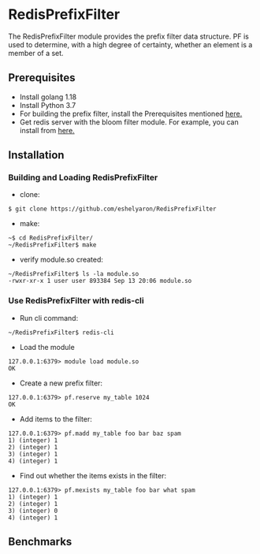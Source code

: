 # RedisPrefixFilter
The RedisPrefixFilter module provides the prefix filter data structure.
PF is used to determine, with a high degree of certainty, whether an element is  a member of a set.



## Prerequisites
- Install golang 1.18
- Install Python 3.7
- For building the prefix filter, install the Prerequisites mentioned [here.](https://github.com/TomerEven/Prefix-Filter#prerequisites)
- Get redis server with the bloom filter module. For example, you can install from [here.](https://hub.docker.com/r/redislabs/rebloom/)

## Installation
### Building and Loading RedisPrefixFilter

- clone:
```
$ git clone https://github.com/eshelyaron/RedisPrefixFilter
```
- make:
```
~$ cd RedisPrefixFilter/
~/RedisPrefixFilter$ make
```
- verify module.so created:
```
~/RedisPrefixFilter$ ls -la module.so
-rwxr-xr-x 1 user user 893384 Sep 13 20:06 module.so
```
### Use RedisPrefixFilter with redis-cli
- Run cli command:
```
~/RedisPrefixFilter$ redis-cli 
```

- Load the module
```
127.0.0.1:6379> module load module.so
OK
```

- Create a new prefix  filter:
```
127.0.0.1:6379> pf.reserve my_table 1024
OK
```

- Add items to the filter:
```
127.0.0.1:6379> pf.madd my_table foo bar baz spam
1) (integer) 1
2) (integer) 1
3) (integer) 1
4) (integer) 1
```

- Find out whether the items exists in the filter:
```
127.0.0.1:6379> pf.mexists my_table foo bar what spam
1) (integer) 1
2) (integer) 1
3) (integer) 0
4) (integer) 1
```
## Benchmarks










